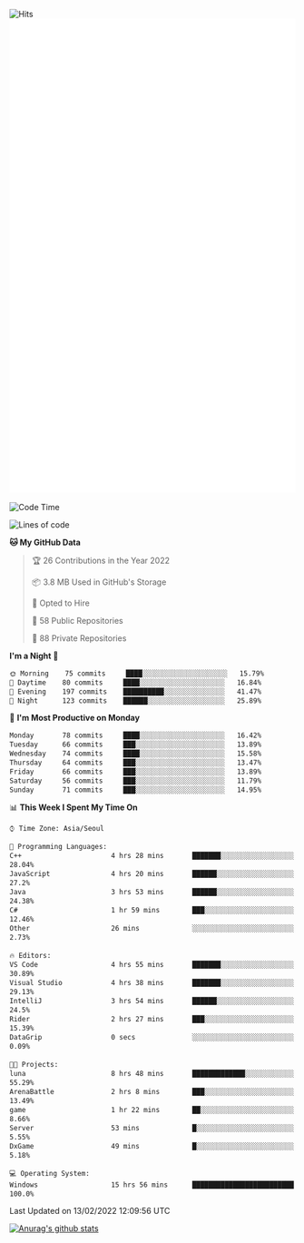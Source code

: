 ![Hits](https://hits.seeyoufarm.com/api/count/incr/badge.svg?url=https%3A%2F%2Fgithub.com%2Fkokose1234&count_bg=%2379C83D&title_bg=%23555555&icon=apple.svg&icon_color=%23E7E7E7&title=hits&edge_flat=false)
<br/>
![Metrics](https://github.com/kokose1234/kokose1234/blob/main/github-metrics.svg)

<!--START_SECTION:waka-->
![Code Time](http://img.shields.io/badge/Code%20Time-466%20hrs%2054%20mins-blue)

![Lines of code](https://img.shields.io/badge/From%20Hello%20World%20I%27ve%20Written-8%20Million%20lines%20of%20code-blue)

**🐱 My GitHub Data** 

> 🏆 26 Contributions in the Year 2022
 > 
> 📦 3.8 MB Used in GitHub's Storage 
 > 
> 💼 Opted to Hire
 > 
> 📜 58 Public Repositories 
 > 
> 🔑 88 Private Repositories  
 > 
**I'm a Night 🦉** 

```text
🌞 Morning    75 commits     ████░░░░░░░░░░░░░░░░░░░░░   15.79% 
🌆 Daytime    80 commits     ████░░░░░░░░░░░░░░░░░░░░░   16.84% 
🌃 Evening    197 commits    ██████████░░░░░░░░░░░░░░░   41.47% 
🌙 Night      123 commits    ██████░░░░░░░░░░░░░░░░░░░   25.89%

```
📅 **I'm Most Productive on Monday** 

```text
Monday       78 commits     ████░░░░░░░░░░░░░░░░░░░░░   16.42% 
Tuesday      66 commits     ███░░░░░░░░░░░░░░░░░░░░░░   13.89% 
Wednesday    74 commits     ████░░░░░░░░░░░░░░░░░░░░░   15.58% 
Thursday     64 commits     ███░░░░░░░░░░░░░░░░░░░░░░   13.47% 
Friday       66 commits     ███░░░░░░░░░░░░░░░░░░░░░░   13.89% 
Saturday     56 commits     ███░░░░░░░░░░░░░░░░░░░░░░   11.79% 
Sunday       71 commits     ███░░░░░░░░░░░░░░░░░░░░░░   14.95%

```


📊 **This Week I Spent My Time On** 

```text
⌚︎ Time Zone: Asia/Seoul

💬 Programming Languages: 
C++                      4 hrs 28 mins       ███████░░░░░░░░░░░░░░░░░░   28.04% 
JavaScript               4 hrs 20 mins       ██████░░░░░░░░░░░░░░░░░░░   27.2% 
Java                     3 hrs 53 mins       ██████░░░░░░░░░░░░░░░░░░░   24.38% 
C#                       1 hr 59 mins        ███░░░░░░░░░░░░░░░░░░░░░░   12.46% 
Other                    26 mins             ░░░░░░░░░░░░░░░░░░░░░░░░░   2.73%

🔥 Editors: 
VS Code                  4 hrs 55 mins       ███████░░░░░░░░░░░░░░░░░░   30.89% 
Visual Studio            4 hrs 38 mins       ███████░░░░░░░░░░░░░░░░░░   29.13% 
IntelliJ                 3 hrs 54 mins       ██████░░░░░░░░░░░░░░░░░░░   24.5% 
Rider                    2 hrs 27 mins       ███░░░░░░░░░░░░░░░░░░░░░░   15.39% 
DataGrip                 0 secs              ░░░░░░░░░░░░░░░░░░░░░░░░░   0.09%

🐱‍💻 Projects: 
luna                     8 hrs 48 mins       █████████████░░░░░░░░░░░░   55.29% 
ArenaBattle              2 hrs 8 mins        ███░░░░░░░░░░░░░░░░░░░░░░   13.49% 
game                     1 hr 22 mins        ██░░░░░░░░░░░░░░░░░░░░░░░   8.66% 
Server                   53 mins             █░░░░░░░░░░░░░░░░░░░░░░░░   5.55% 
DxGame                   49 mins             █░░░░░░░░░░░░░░░░░░░░░░░░   5.18%

💻 Operating System: 
Windows                  15 hrs 56 mins      █████████████████████████   100.0%

```


 Last Updated on 13/02/2022 12:09:56 UTC
<!--END_SECTION:waka-->

[![Anurag's github stats](https://github-readme-stats.vercel.app/api?username=kokose1234&theme=dracula)](https://github.com/anuraghazra/github-readme-stats)



	
